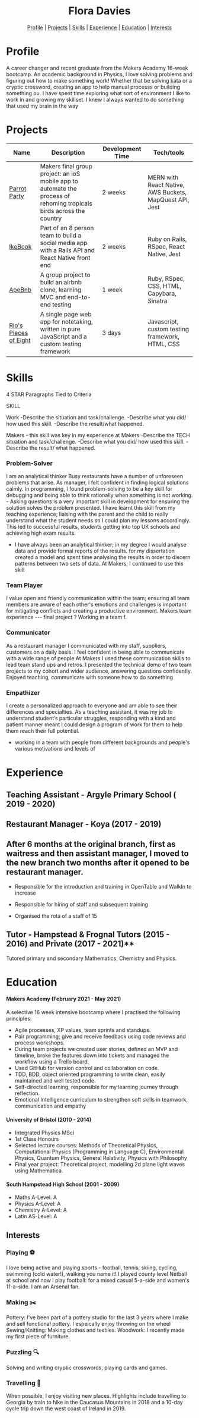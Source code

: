 <h1 align="center">Flora Davies</h1>
<div align="center">
 
[Profile](#profile) |
[Projects](#projects) |
[Skills](#skills) |
[Experience](#experience) |
[Education](#education) |
[Interests](#interests)
 
</div>

# Profile

A career changer and recent graduate from the Makers Academy 16-week bootcamp. An academic background in Physics, I love solving problems and figuring out how to make something work! Whether that be solving kata or a cryptic crossword, creating an app to help manual processs or building something ou. 
I have spent time exploring what sort of environment I like to work in and growing my skillset.
I knew I always wanted to do something that used my brain in the way

# Projects

| Name                         |  Description       |Development Time | Tech/tools        |
| ---------------------------- | ----------------- | ----------|------- |
| [Parrot Party](https://github.com/fg24davies/party-parrots-client)             | Makers final group project: an ioS mobile app to automate the process of rehoming tropicals birds across the country | 2 weeks | MERN with React Native, AWS Buckets, MapQuest API, Jest |
| [IkeBook](https://github.com/fg24davies/Insert-Team-Name-react-native) | Part of an 8 person team to build a social media app with a Rails API and React Native front end | 2 weeks | Ruby on Rails, RSpec, React Native, Jest|
| [ApeBnb](https://github.com/fg24davies/Makersbnb/blob/master/README.md) | A group project to build an airbnb clone, learning MVC and end-to-end testing | 1 week | Ruby, RSpec, CSS, HTML, Capybara, Sinatra |
| [Rio's Pieces of Eight](https://github.com/fg24davies/notes-app/blob/main/README.md) | A single page web app for notetaking, written in pure JavaScript and a custom testing framework | 3 days  | Javascript, custom testing framework, HTML, CSS |

# Skills

4 STAR Paragraphs Tied to Criteria

SKILL

Work
-Describe the situation and task/challenge.
-Describe what you did/ how used this skill.
-Describe the result/what happened.

Makers - this skill was key in my experience at Makers
-Describe the TECH situation and task/challenge.
-Describe what you did/ how used this skill.
-Describe the result/ what happened.


### Problem-Solver 
I am an analytical thinker
Busy restaurants have a number of unforeseen problems that arise. As manager, I felt confident in finding logical solutions calmly. In programming, I found problem-solving to be a key skill for debugging and being able to think rationally when something is not working. - Asking questions is a very important skill in development for ensuring the solution solves the problem presented. I have learnt this skill from my teaching experience; liaising with the parent and the child to really understand what the student needs so I could plan my lessons accordingly. This led to successful results, students getting into top UK schools and achieving high exam results.
 - I have always been an analytical thinker; in my degree I would analyse data and provide formal reports of the results.  for my dissertation created a model and spent time analysing the results in order to discern patterns between two sets of data. At Makers, I continued to use this skill 

### Team Player 
I value open and friendly communication within the team; ensuring all team members are aware of each other's emotions and challenges is important for mitigating conflicts and  creating a productive environment. Makers team experience --- final project ? Working in a team f.

### Communicator
As a restaurant manager I communicated with my staff, suppliers, customers on a daily basis. I feel confident in being able to communicate with a wide range of people At Makers I used these communication skills to lead team stand ups and retros. I presented the technical demo of two team projects to my cohort and wider audience, answering questions confidently. 
Enjoyed teaching, communicate with someone how to do something

### Empathizer
I create a personalized approach to everyone and am able to see their differences and specialties.  As a teaching assistant, it was my job to understand student’s particular struggles, responding with a kind and patient manner meant I could design a program of work for them to help them reach their full potential. 

- working in a team with people from different backgrounds and people's various motivations and levels of


# Experience


## Teaching Assistant - Argyle Primary School ( 2019 - 2020)



## Restaurant Manager - Koya  (2017 - 2019)

After 6 months at the original branch, first as waitress and then assistant manager, I moved to the new branch two months after it opened to be restaurant manager.
- 

- Responsible for the introduction and training in OpenTable and WalkIn to increase 

- Responsible for hiring of staff and subsequent training

- Organised the rota of a staff of 15

## Tutor - Hampstead & Frognal Tutors (2015 - 2016) and Private (2017 - 2021)**

Tutored primary and secondary Mathematics, Chemistry and Physics.

# Education

#### Makers Academy (February 2021 - May 2021)

A selective 16 week intensive bootcamp where I practised the following principles: 
- Agile processes, XP values, team sprints and standups.
- Pair programming; give and receive feedback using code reviews and process workshops.
- During team projects we created user stories, defined an MVP and timeline, broke the features down into tickets and managed the workflow using a Trello board.
- Used GitHub for version control and collaboration on code.
- TDD, BDD, object oriented programming to write clean, easily maintained and well tested code.
- Self-directed learning, responsible for my learning journey through reflection.
- Emotional Intelligence curriculum to strengthen soft skills in teamwork, communication and empathy

#### University of Bristol (2010 - 2014)

- Integrated Physics MSci
- 1st Class Honours
- Selected lecture courses: Methods of Theoretical Physics, Computational Physics (Programming in Language C), Environmental Physics, Quantum Physics, General Relativity, Physics with Philosophy
- Final year project: Theoretical project, modelling 2d plane light waves using Mathematica. 

#### South Hampstead High School (2001 - 2009)

- Maths A-Level: A 
- Physics A-Level: A
- Chemistry A-Level: A
- Latin AS-Level: A

## Interests

### Playing ⚽ 
I love being active and playing sports - football, tennis, skiing, cycling, swimming (cold water!), walking you name it! I played county level Netball at school and now I play football: for a mixed casual 5-a-side and women's 11-a-side. I am an Arsenal fan.
 
### Making ✂️
Pottery: I've been part of a pottery studio for the last 3 years where I make and sell functional pottery. I espeically enjoy throwing on the wheel 
Sewing/Knitting: Making clothes and textiles.
Woodwork: I recently made my first piece of furniture.

### Puzzling 🔍
Solving and writing cryptic crosswords, playing cards and games.

### Travelling 🚞
When possible, I enjoy visiting new places. Highlights include travelling to Georgia by train to hike in the Caucasus Mountains in 2018 and a 10-day cycle trip down the west coast of Ireland in 2019. 




